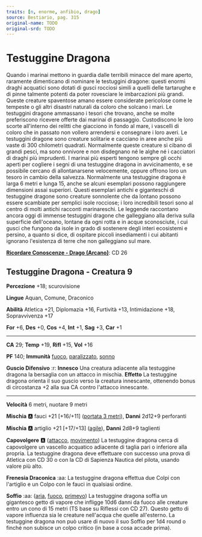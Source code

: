 ```yaml
---
traits: [n, enorme, anfibio, drago]
source: Bestiario, pag. 315
original-name: TODO
original-srd: TODO
---
```


# Testuggine Dragona

Quando i marinai mettono in guardia dalle terribili minacce del mare aperto, raramente dimenticano di nominare le testuggini dragone: questi enormi draghi acquatici sono dotati di gusci rocciosi simili a quelli delle tartarughe e di pinne talmente potenti da poter rovesciare le imbarcazioni più grandi. Queste creature spaventose amano essere considerate pericolose come le tempeste o gli altri disastri naturali da coloro che solcano i mari. Le testuggini dragone ammassano i tesori che trovano, anche se molte preferiscono ricevere offerte dai marinai di passaggio. Custodiscono le loro scorte all'interno dei relitti che giacciono in fondo al mare, i vascelli di coloro che in passato non vollero arrendersi e consegnare i loro averi. Le testuggini dragone sono creature solitarie e cacciano in aree anche più vaste di 300 chilometri quadrati. Normalmente queste creature si cibano di grandi pesci, ma sono onnivore e non disdegnano né le alghe né i cacciatori di draghi più imprudenti. I marinai più esperti tengono sempre gli occhi aperti per cogliere i segni di una testuggine dragona in avvicinamento, e se possibile cercano di allontanarsene velocemente, oppure offrono loro un tesoro in cambio della salvezza. Normalmente una testuggine dragona è larga 6 metri e lunga 15, anche se alcuni esemplari possono raggiungere dimensioni assai superiori. Questi esemplari antichi e giganteschi di testuggine dragone sono creature sonnolente che da lontano possono essere scambiate per semplici isole rocciose; i loro incredibili tesori sono al centro di molti antichi racconti marinareschi. Le leggende raccontano ancora oggi di immense testuggini dragone che galleggiano alla deriva sulla superficie dell'oceano, lontane da ogni rotta e in acque sconosciute, i cui gusci che fungono da isole in grado di sostenere degli interi ecosistemi e persino, a quanto si dice, di ospitare piccoli insediamenti i cui abitanti ignorano l'esistenza di terre che non galleggiano sul mare.

**[Ricordare Conoscenze - Drago (Arcano)](/azioni/ricordare-conoscenze)**: CD 26

## Testuggine Dragona - Creatura 9

**Percezione** +18; scurovisione

**Lingue** Aquan, Comune, Draconico

**Abilità** Atletica +21, Diplomazia +16, Furtività +13, Intimidazione +18, Sopravvivenza +17

**For** +6, **Des** +0, **Cos** +4, **Int** +1, **Sag** +3, **Car** +1

***

**CA** 29; **Temp** +19, **Rifl** +15, **Vol** +16

**PF** 140; **Immunità** [fuoco](/tratti/fuoco), [paralizzato](/condizioni/paralizzato), [sonno](/tratti/sonno)

**Guscio Difensivo** :r: **Innesco** Una creatura adiacente alla testuggine dragona la bersaglia con un attacco in mischia. **Effetto** La testuggine dragona orienta il suo guscio verso la creatura innescante, ottenendo bonus di circostanza +2 alla sua CA contro l'attacco innescante.

***

**Velocità** 6 metri, nuotare 9 metri

**Mischia** :a: fauci +21 \[+16/+11] ([portata 3 metri](/tratti/portata)), **Danni** 2d12+9 perforanti

**Mischia** :a: artiglio +21 \[+17/+13] ([agile](/tratti/agile)), **Danni** 2d8+9 taglienti

**Capovolgere** :a: ([attacco](/tratti/attacco), [movimento](/tratti/movimento)) La testuggine dragona cerca di capovolgere un vascello acquatico adiacente di taglia pari o inferiore alla propria. La testuggine dragona deve effettuare con successo una prova di Atletica con CD 30 o con la CD di Sapienza Nautica del pilota, usando valore più alto.

**Frenesia Draconica** :aa: La testuggine dragona effettua due Colpi con l'artiglio e un Colpo con le fauci in qualsiasi ordine.

**Soffio** :aa: ([aria](/tratti/aria), [fuoco](/tratti/fuoco), [primevo](/tratti/primevo)) La testuggine dragona soffia un gigantesco getto di vapore che infligge 10d6 danni da fuoco alle creature entro un cono di 15 metri (TS base su Riflessi con CD 27). Questo getto di vapore influenza sia le creature nell'acqua che quelle all'esterno. La testuggine dragona non può usare di nuovo il suo Soffio per 1d4 round o finché non subisce un colpo critico (in base a cosa accade prima).
